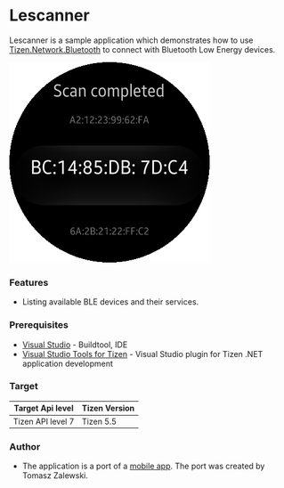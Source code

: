 # Lescanner
Lescanner is a sample application which demonstrates how to use [Tizen.Network.Bluetooth](https://developer.tizen.org/dev-guide/csapi/api/Tizen.Network.Bluetooth.html) to connect with Bluetooth Low Energy devices.

![Main page - overview](./screenshots/screenshot_1.png)

### Features
* Listing available BLE devices and their services.

### Prerequisites

* [Visual Studio](https://www.visualstudio.com/) - Buildtool, IDE
* [Visual Studio Tools for Tizen](https://developer.tizen.org/development/visual-studio-tools-tizen/installing-visual-studio-tools-tizen) - Visual Studio plugin for Tizen .NET application development

### Target 
| Target Api level   | Tizen Version |
|--------------------|---------------|
| Tizen API level 7  | Tizen 5.5     |

### Author
* The application is a port of a [mobile app](/../../tree/master/Mobile/Lescanner). The port was created by Tomasz Zalewski.
